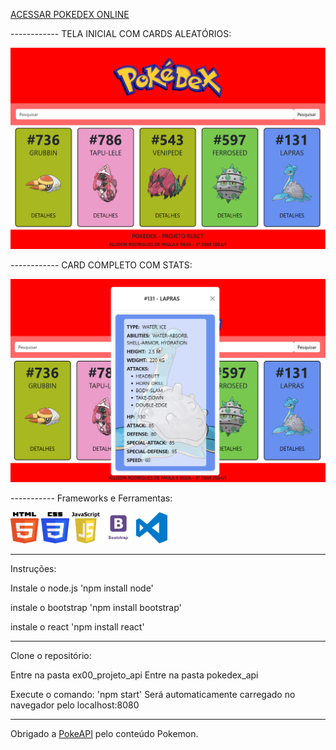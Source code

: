 [ACESSAR POKEDEX ONLINE](https://pokedexallison.netlify.app/)

------------ TELA INICIAL COM CARDS ALEATÓRIOS: 

![Pokedex React](https://github.com/allisonrps/DSM3_WEB3/blob/main/ex00_ProjetoAPI/pokedex_api/src/img/home.png)

------------ CARD COMPLETO COM STATS:

![Pokedex React](https://github.com/allisonrps/DSM3_WEB3/blob/main/ex00_ProjetoAPI/pokedex_api/src/img/cardfull.png)

----------- Frameworks e Ferramentas:

<img src="https://github.com/allisonrps/DSM3_WEB3/blob/main/ex00_ProjetoAPI/pokedex_api/src/img/html.png" alt="HTML" width="45" height="50"> <img src="https://github.com/allisonrps/DSM3_WEB3/blob/main/ex00_ProjetoAPI/pokedex_api/src/img/css.png" alt="CSS" width="45" height="50"> <img src="https://github.com/allisonrps/DSM3_WEB3/blob/main/ex00_ProjetoAPI/pokedex_api/src/img/js.png" alt="JavaScript" width="45" height="50"> <img src="https://github.com/allisonrps/DSM3_WEB3/blob/main/ex00_ProjetoAPI/pokedex_api/src/img/bootstrap.png" alt="Bootstrap" width="50" height="50"> <img src="https://github.com/allisonrps/DSM3_WEB3/blob/main/ex00_ProjetoAPI/pokedex_api/src/img/vscode.png" alt="Visual Studio Code" width="50" height="50">

-------------

Instruções:

Instale o node.js
'npm install node'

instale o bootstrap
'npm install bootstrap'

instale o react
'npm install react'

-------------

Clone o repositório:


Entre na pasta ex00_projeto_api
Entre na pasta pokedex_api

Execute o comando:
'npm start'
Será automaticamente carregado no navegador pelo localhost:8080

-------------
Obrigado a [PokeAPI](http://pokeapi.salestock.net/) pelo conteúdo Pokemon. 


